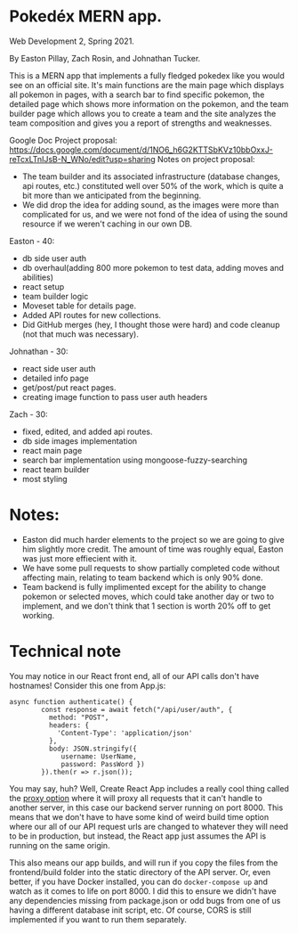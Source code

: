 # Pokedéx MERN app.

Web Development 2, Spring 2021.

By Easton Pillay, Zach Rosin, and Johnathan Tucker.


This is a MERN app that implements a fully fledged pokedex like you would see on an official site. It's main functions are the main page which displays all pokemon in pages, with a search bar to find specific pokemon, the detailed page which shows more information on the pokemon, and the team builder page which allows you to create a team and the site analyzes the team composition and gives you a report of strengths and weaknesses.

Google Doc Project proposal: https://docs.google.com/document/d/1NO6_h6G2KTTSbKVz10bbOxxJ-reTcxLTnIJsB-N_WNo/edit?usp=sharing
Notes on project proposal:
- The team builder and its associated infrastructure (database changes, api routes, etc.) constituted well over 50% of the work, which is quite a bit more than we anticipated from the beginning.
-  We did drop the idea for adding sound, as the images were more than complicated for us, and we were not fond of the idea of using the sound resource if we weren't caching in our own DB.


Easton - 40:
- db side user auth
- db overhaul(adding 800 more pokemon to test data, adding moves and abilities)
- react setup
- team builder logic
- Moveset table for details page.
- Added API routes for new collections.
- Did GitHub merges (hey, I thought those were hard) and code cleanup (not that much was necessary).


Johnathan - 30:
- react side user auth
- detailed info page
- get/post/put react pages.
- creating image function to pass user auth headers



Zach - 30:
- fixed, edited, and added api routes.
- db side images implementation
- react main page
- search bar implementation using mongoose-fuzzy-searching
- react team builder
- most styling


# Notes:
- Easton did much harder elements to the project so we are going to give him slightly more credit. The amount of time was roughly equal, Easton was just more effiecient with it.
- We have some pull requests to show partially completed code without affecting main, relating to team backend which is only 90% done.
- Team backend is fully implimented except for the ability to change pokemon or selected moves, which could take another day or two to implement, and we don't think that 1 section is worth 20% off to get working.


# Technical note

You may notice in our React front end, all of our API calls don't have hostnames! Consider this one from App.js:

```
async function authenticate() {
        const response = await fetch("/api/user/auth", {
          method: "POST",
          headers: {
            'Content-Type': 'application/json'
          },      
          body: JSON.stringify({ 
             username: UserName,
             password: PassWord })
        }).then(r => r.json());
```

You may say, huh? Well, Create React App includes a really cool thing called the [proxy option](https://create-react-app.dev/docs/proxying-api-requests-in-development/) where it will proxy all requests that it can't handle to another server, in this case our backend server running on port 8000. This means that we don't have to have some kind of weird build time option where our all of our API request urls are changed to whatever they will need to be in production, but instead, the React app just assumes the API is running on the same origin. 

This also means our app builds, and will run if you copy the files from the frontend/build folder into the static directory of the API server. Or, even better, if you have Docker installed, you can do `docker-compose up` and watch as it comes to life on port 8000. I did this to ensure we didn't have any dependencies missing from package.json or odd bugs from one of us having a different database init script, etc. Of course, CORS is still implemented if you want to run them separately.
